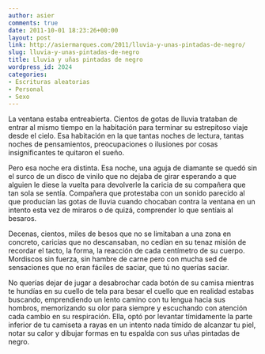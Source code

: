 ```yaml
---
author: asier
comments: true
date: 2011-10-01 18:23:26+00:00
layout: post
link: http://asiermarques.com/2011/lluvia-y-unas-pintadas-de-negro/
slug: lluvia-y-unas-pintadas-de-negro
title: Lluvia y uñas pintadas de negro
wordpress_id: 2024
categories:
- Escrituras aleatorias
- Personal
- Sexo
---
```


La ventana estaba entreabierta. Cientos de gotas de lluvia trataban de entrar al mismo tiempo en la habitación para terminar su estrepitoso viaje desde el cielo. Esa habitación en la que tantas noches de lectura, tantas noches de pensamientos, preocupaciones o ilusiones por cosas insignificantes te quitaron el sueño.

Pero esa noche era distinta. Esa noche, una aguja de diamante se quedó sin el surco de un disco de vinilo que no dejaba de girar esperando a que alguien le diese la vuelta para devolverle la caricia de su compañera que tan sola se sentía. Compañera que protestaba con un sonido parecido al que producían las gotas de lluvia cuando chocaban contra la ventana en un intento esta vez de miraros o de quizá, comprender lo que sentíais al besaros.

Decenas, cientos, miles de besos que no se limitaban a una zona en concreto, caricias que no descansaban, no cedían en su tenaz misión de recordar el tacto, la forma, la reacción de cada centímetro de su cuerpo. Mordiscos sin fuerza, sin hambre de carne pero con mucha sed de sensaciones que no eran fáciles de saciar, que tú no querías saciar.

No querías dejar de jugar a desabrochar cada botón de su camisa mientras te hundías en su cuello de tela para besar el cuello que en realidad estabas buscando, emprendiendo un lento camino con tu lengua hacia sus hombros, memorizando su olor para siempre y escuchando con atención cada cambio en su respiración. Ella, optó por levantar tímidamente la parte inferior de tu camiseta a rayas en un intento nada tímido de alcanzar tu piel, notar su calor y dibujar formas en tu espalda con sus uñas pintadas de negro.
